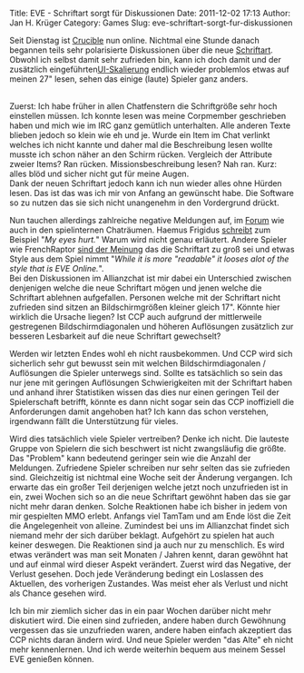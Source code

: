 Title: EVE - Schriftart sorgt für Diskussionen
Date: 2011-12-02 17:13
Author: Jan H. Krüger
Category: Games
Slug: eve-schriftart-sorgt-fur-diskussionen

  
Seit Dienstag ist [Crucible][] nun online. Nichtmal eine Stunde danach
begannen teils sehr polarisierte Diskussionen über die neue
[Schriftart][]. Obwohl ich selbst damit sehr zufrieden bin, kann ich
doch damit und der zusätzlich eingeführten[UI-Skalierung][] endlich
wieder problemlos etwas auf meinen 27" lesen, sehen das einige (laute)
Spieler ganz anders.  
  
<a name="more"></a>  
Zuerst: Ich habe früher in allen Chatfenstern die Schriftgröße sehr hoch
einstellen müssen. Ich konnte lesen was meine Corpmember geschrieben
haben und mich wie im IRC ganz gemütlich unterhalten. Alle anderen Texte
blieben jedoch so klein wie eh und je. Wurde ein Item im Chat verlinkt
welches ich nicht kannte und daher mal die Beschreibung lesen wollte
musste ich schon näher an den Schirm rücken. Vergleich der Attribute
zweier Items? Ran rücken. Missionsbeschreibung lesen? Nah ran. Kurz:
alles blöd und sicher nicht gut für meine Augen.  
Dank der neuen Schriftart jedoch kann ich nun wieder alles ohne Hürden
lesen. Das ist das was ich mir von Anfang an gewünscht habe. Die
Software so zu nutzen das sie sich nicht unangenehm in den Vordergrund
drückt.  
  
Nun tauchen allerdings zahlreiche negative Meldungen auf, im [Forum][]
wie auch in den spielinternen Chaträumen. Haemus Frigidus [schreibt][]
zum Beispiel "*My eyes hurt.*" Warum wird nicht genau erläutert. Andere
Spieler wie FrenchRaptor [sind der Meinung][] das die Schriftart zu groß
sei und etwas Style aus dem Spiel nimmt "<span>*While it is more
"readable" it looses alot of the style that is EVE Online.*</span>".  
Bei den Diskussionen im Allianzchat ist mir dabei ein Unterschied
zwischen denjenigen welche die neue Schriftart mögen und jenen welche
die Schriftart ablehnen aufgefallen. Personen welche mit der Schriftart
nicht zufrieden sind sitzen an Bildschirmgrößen kleiner gleich 17".
Könnte hier wirklich die Ursache liegen? Ist CCP auch aufgrund der
mittlerweile gestregenen Bildschirmdiagonalen und höheren Auflösungen
zusätzlich zur besseren Lesbarkeit auf die neue Schriftart gewechselt?  
  
Werden wir letzten Endes wohl eh nicht rausbekommen. Und CCP wird sich
sicherlich sehr gut bewusst sein mit welchen Bildschirmdiagonalen /
Auflösungen die Spieler unterwegs sind. Sollte es tatsächlich so sein
das nur jene mit geringen Auflösungen Schwierigkeiten mit der Schriftart
haben und anhand ihrer Statistiken wissen das dies nur einen geringen
Teil der Spielerschaft betrifft, könnte es dann nicht sogar sein das CCP
inoffiziell die Anforderungen damit angehoben hat? Ich kann das schon
verstehen, irgendwann fällt die Unterstützung für vieles.  
  
Wird dies tatsächlich viele Spieler vertreiben? Denke ich nicht. Die
lauteste Gruppe von Spielern die sich beschwert ist nicht zwangsläufig
die größte. Das "Problem" kann bedeutend geringer sein wie die Anzahl
der Meldungen. Zufriedene Spieler schreiben nur sehr selten das sie
zufrieden sind. Gleichzeitig ist nichtmal eine Woche seit der Änderung
vergangen. Ich erwarte das ein großer Teil derjenigen welche jetzt noch
unzufrieden ist in ein, zwei Wochen sich so an die neue Schriftart
gewöhnt haben das sie gar nicht mehr daran denken. Solche Reaktionen
habe ich bisher in jedem von mir gespielten MMO erlebt. Anfangs viel
TamTam und am Ende löst die Zeit die Angelegenheit von alleine.
Zumindest bei uns im Allianzchat findet sich niemand mehr der sich
darüber beklagt. Aufgehört zu spielen hat auch keiner deswegen. Die
Reaktionen sind ja auch nur zu menschlich. Es wird etwas verändert was
man seit Monaten / Jahren kennt, daran gewöhnt hat und auf einmal wird
dieser Aspekt verändert. Zuerst wird das Negative, der Verlust gesehen.
Doch jede Veränderung bedingt ein Loslassen des Aktuellen, des
vorherigen Zustandes. Was meist eher als Verlust und nicht als Chance
gesehen wird.  
  
Ich bin mir ziemlich sicher das in ein paar Wochen darüber nicht mehr
diskutiert wird. Die einen sind zufrieden, andere haben durch Gewöhnung
vergessen das sie unzufrieden waren, andere haben einfach akzeptiert das
CCP nichts daran ändern wird. Und neue Spieler werden "das Alte" eh
nicht mehr kennenlernen. Und ich werde weiterhin bequem aus meinem
Sessel EVE genießen können.  

  [Crucible]: http://www.eveonline.com/de/crucible
  [Schriftart]: http://wiki.eveonline.com/en/wiki/Neues_von_den_Zeichens%C3%A4tzen
  [UI-Skalierung]: http://www.eveonline.com/en/crucible/article/3079/size-matters-scaling-the-user-interface-ui
  [Forum]: https://forums.eveonline.com/default.aspx?g=posts&t=12463&p=10
  [schreibt]: https://forums.eveonline.com/default.aspx?g=posts&m=435851#post435851
  [sind der Meinung]: https://forums.eveonline.com/default.aspx?g=posts&m=440970#post440970
